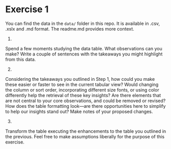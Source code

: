 # Exercise 1

You can find the data in the `data/` folder in this repo. It is available in .csv, .xslx and .md format. The readme.md provides more context. 

1.
Spend a few moments studying the data table. What observations can you make? Write a couple of sentences with the takeaways you might highlight from this data. 

2.
Considering the takeaways you outlined in Step 1, how could you make these easier or faster to see in the current tabular view? Would changing the column or sort order, incorporating different size fonts, or using color differently help the retrieval of these key insights? Are there elements that are not central to your core observations, and could be removed or revised? How does the table formatting look—are there opportunities here to simplify to help our insights stand out? Make notes of your proposed changes.

3.
Transform the table executing the enhancements to the table you outlined in the previous. Feel free to make assumptions liberally for the purpose of this exercise.